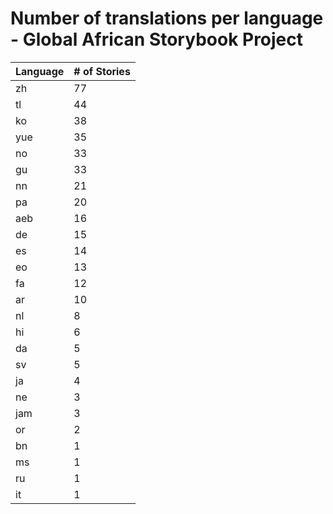 # Number of translations per language - Global African Storybook Project

Language | # of Stories
-------- | ------------
zh | 77
tl | 44
ko | 38
yue | 35
no | 33
gu | 33
nn | 21
pa | 20
aeb | 16
de | 15
es | 14
eo | 13
fa | 12
ar | 10
nl | 8
hi | 6
da | 5
sv | 5
ja | 4
ne | 3
jam | 3
or | 2
bn | 1
ms | 1
ru | 1
it | 1
